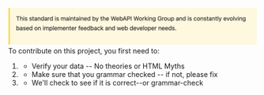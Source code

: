 ![Note](https://github.com/ngiotsas/webapihtml/blob/main/maintained_contribute.png?raw=trueg)
To contribute on this project, you first need to:
1. - Verify your data -- No theories or HTML Myths
2.  - Make sure that you grammar checked -- if not, please fix
3.  - We'll check to see if it is correct--or grammar-check
